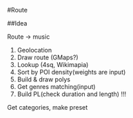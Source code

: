 #Route

##Idea

Route -> music

1. Geolocation
3. Draw route (GMaps?)
2. Lookup (4sq, Wikimapia)
4. Sort by POI density(weights are input)
5. Build & draw polys
6. Get genres matching(input)
7. Build PL(check duration and length) !!!

Get categories, make preset
